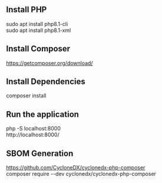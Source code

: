 ## Install PHP
sudo apt install php8.1-cli \
sudo apt install php8.1-xml

## Install Composer
https://getcomposer.org/download/

## Install Dependencies
composer install

## Run the application
php -S localhost:8000 \
http://localhost:8000/

## SBOM Generation
https://github.com/CycloneDX/cyclonedx-php-composer \
composer require --dev cyclonedx/cyclonedx-php-composer

